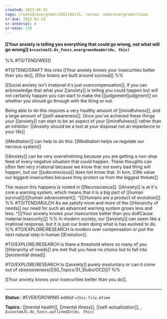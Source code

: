 ```yaml
---
created: 2021-06-15
tags: created/evergreen/2021/06/15, review, node/evergreen/claim
sr-due: 2022-01-19
sr-interval: 4
sr-ease: 130
---
```


#### [[Your anxiety is telling you everything that could go wrong, not what will go wrong]] `$=customJS.dv_funcs.evergreenHeader(dv, this)`
%%
#TO/TEND/WEED

#TO/TEND/GRAFT this onto [[Your anxiety knows your insecurities better than you do]], [[Our brains are built around survival]]
%%

[[Social anxiety isn't irrational it's just overcompensation]],
if you can acknowledge that what your [[anxiety]] is telling you could happen but will not certainly happen you can start to make the [[judgement|judgment]] on whether you should go through with the thing or not. 

Being able to do this requires a very healthy amount of [[mindfulness]], and a large amount of [[self-awareness]]. Once you've achieved these things your [[anxiety]] can start to be an aspect of your [[mindfulness]] rather than an inhibitor:
[[Anxiety should be a tool at your disposal not an impedance to your life]]

[[Meditation]] can help to do this: [[Meditation helps us regulate our nervous system]]

[[Anxiety]] can be very overwhelming because you are getting a non-stop feed of every negative situation that could happen. These thoughts can often feel very irrational because we know that not every bad thing will happen, but our [[subconscious]] does not know that. In turn, [[We value our biggest insecurities because they protect us from the biggest threats]]

The reason this happens is rooted in [[Neuroscience]]. 
[[Anxiety]] is at it's core a warning system, which means that it is a big part of [[human survival]]/[[human advancement]].
^[[[Humans are a product of evolution]]]  
%% 
#TO/TEND/MULCH As we satisfy more and more of the [[Hierarchy of needs]] our need for such an advanced warning system grows less and less.
^[[[Your anxiety knows your insecurities better than you do#Cause material insecurity]]]
%% 
In modern society, our [[anxiety]] can seem like a irrational response, but it is just our brain doing what is has evolved to do. 
%%
#TO/EXPLORE/RESEARCH Is modern over compensation or just the next natural step in human [[Evolution]].

#TO/EXPLORE/RESEARCH is there a threshold where so many of you [[Hierarchy of needs]] are met that you have no choice but to fall into [[existential dread]]

#TO/EXPLORE/RESEARCH Is [[anxiety]] purely involuntary or can it come out of obsessiveness/[[30_Topics/31_Stubs/OCD]]?
%%

[[Your anxiety knows your insecurities better than you do]].

### <hr class="footnote"/>

**Status**:: #EVER/GROWING 
*edited `=this.file.mtime`*

**Topics**:: [[mental health]], [[mental illness]], [[self-actualization]], , 
*`$=customJS.dv_funcs.outlinedIn(dv, this)`*
